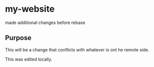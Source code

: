 # my-website

made additional changes before rebase

## Purpose

This will be a change that conflicts with
whatever is ont he remote side.

This was edited locally.
